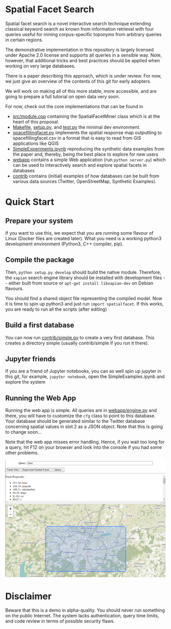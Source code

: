 Spatial Facet Search
====================

Spatial facet search is a novel interactive search technique extending classical keyword search as known from information retrieval with four queries useful for mining corpus-specific toponyms from arbitrary queries in certain regions.

The demonstrative implementation in this repository is largely licensed under Apache 2.0 license and supports all queries in a sensible way. Note, however, that additional tricks and best practices should be applied when working on very large databases.

There is a paper describing this approach, which is under review. For now, we just give an overview of the contents of this git for early adopters.

We will work on making all of this more stable, more accessible, and are going to prepare a full tutorial on open data very soon.

For now, check out the core implementations that can be found in 
- [src/module.cpp](src/module.cpp) containing the SpatialFacetMiner class which is at the heart of this proposal.
- [Makefile](Makefile), [setup.py](setup.py), and [test.py](test.py) the minimal dev environment.
- [spacefillingfacet.py](spacefillingfacet.py) implements the spatial response map outputting to spacefillingfacet.csv in a format that is easy to read from GIS applications like QGIS
- [SimpleExperiments.ipynb](SimpleExperiments.ipynb) reproducing the synthetic data examples from the paper and, thereby, being the best place to explore for new users
- [webapp](webapp) contains a simple Web application (run ``python server.py``) which can be used to interactively search and explore spatial facets in databases
- [contrib](contrib) contains (initial) examples of how databases can be built from various data sources (Twitter, OpenStreetMap, Synthetic Examples). 


# Quick Start

## Prepare your system
If you want to use this, we expect that you are running some flavour of Linux (Docker files are created later). What you need is a working python3 development environment (Python3, C++ compiler, pip). 
## Compile the package
Then, ``python setup.py develop`` should build the native module. Therefore, the ``xapian`` search engine library should be installed with development files -- either built from source or ``apt-get install libxapian-dev`` on Debian flavours. 

You should find a shared object file representing the compiled model. Now it is time to spin up python3 and just run ``import spatialfacet``. If this works, you are ready to run all the scripts (after editing)

## Build a first database

You can now run [contrib/simple.py](contrib/simple.py) to create a very first database. This creates a directory simple (usually contrib/simple if you run it there).

## Jupyter friends
If you are a friend of Jupyter notebooks, you can as well spin up jupyter in this git, for example, ``jupyter notebook``, open the SimpleExamples.ipynb and explore the system

## Running the Web App
Running the web app is simple. All queries are in [webapp/engine.py](webapp/engine.py) and there, you will have to customize the ``cfg`` class to point to this database. Your database should be generated similar to the Twitter database concerning spatial values in slot 2 as a JSON object. Note that this is going to change soon...

Note that the web app misses error handling. Hence, if you wait too long for a query, hit F12 on your browser and look into the console if you had some other problems.

![](doc/facet_munich_beer.png)

# Disclaimer
Beware that this is a demo in alpha-quality. You should never run something on the public Internet. The system lacks authentication, query time limits, and code review in terms of possible security flaws. 





